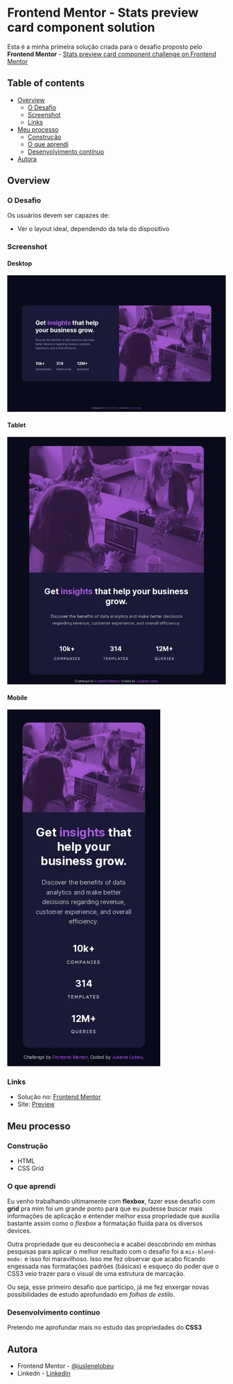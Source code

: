 # Frontend Mentor - Stats preview card component solution

Esta é a minha primeira solução criada para o desafio proposto pelo **Frontend Mentor** - [Stats preview card component challenge on Frontend Mentor](https://www.frontendmentor.io/challenges/stats-preview-card-component-8JqbgoU62)

## Table of contents

- [Overview](#overview)
  - [O Desafio](#o-desafio)
  - [Screenshot](#screenshot)
  - [Links](#links)
- [Meu processo](#meu-processo)
  - [Construção](#construcao)
  - [O que aprendi](#o-que-aprendi)
  - [Desenvolvimento contínuo](#desenvolvimento-continuo)
- [Autora](#autora)

## Overview

### O Desafio

Os usuários devem ser capazes de:

- Ver o layout ideal, dependendo da tela do dispositivo

### Screenshot

#### Desktop
![](./design/screenshot-desktop.jpg)

#### Tablet
![](./design/screenshot-tablet.jpg)

#### Mobile
![](./design/screenshot-mobile.jpg)

### Links

- Solução no: [Frontend Mentor](https://www.frontendmentor.io/challenges/stats-preview-card-component-8JqbgoU62/hub/responsividade-com-display-grid-P1KNp4WJq)
- Site: [Preview](https://juslenelobeu.github.io/stats-preview-card-component-main/)

## Meu processo

### Construção

- HTML
- CSS Grid

### O que aprendi

Eu venho trabalhando ultimamente com **flexbox**, fazer esse desafio com **grid** pra mim foi um grande ponto para que eu pudesse buscar mais informações de aplicação e entender melhor essa propriedade que auxilia bastante assim como o *flexbox* a formatação fluida para os diversos devices.

Outra propriedade que eu desconhecia e acabei descobrindo em minhas pesquisas para aplicar o melhor resultado com o desafio foi a ```mix-blend-mode:``` e isso foi maravilhoso. Isso me fez observar que acabo ficando engessada nas formatações padrões (básicas) e esqueço do poder que o CSS3 veio trazer para o visual de uma estrutura de marcação.

Ou seja, esse primeiro desafio que participo, já me fez enxergar novas possibilidades de estudo aprofundado em *folhas de estilo*.

### Desenvolvimento contínuo

Pretendo me aprofundar mais no estudo das propriedades do **CSS3**

## Autora

- Frontend Mentor - [@juslenelobeu](https://www.frontendmentor.io/profile/juslenelobeu)
- Linkedn - [Linkedin](https://www.linkedin.com/in/juslenelobeu/)
